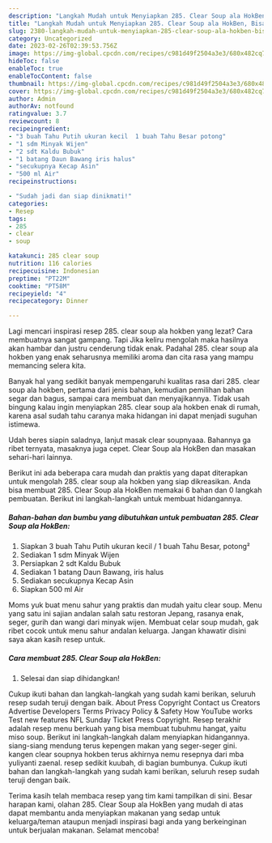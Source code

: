 ```yaml
---
description: "Langkah Mudah untuk Menyiapkan 285. Clear Soup ala HokBen, Bisa Manjain Lidah"
title: "Langkah Mudah untuk Menyiapkan 285. Clear Soup ala HokBen, Bisa Manjain Lidah"
slug: 2380-langkah-mudah-untuk-menyiapkan-285-clear-soup-ala-hokben-bisa-manjain-lidah
category: Uncategorized
date: 2023-02-26T02:39:53.756Z
image: https://img-global.cpcdn.com/recipes/c981d49f2504a3e3/680x482cq70/285-clear-soup-ala-hokben-foto-resep-utama.jpg
hideToc: false
enableToc: true
enableTocContent: false
thumbnail: https://img-global.cpcdn.com/recipes/c981d49f2504a3e3/680x482cq70/285-clear-soup-ala-hokben-foto-resep-utama.jpg
cover: https://img-global.cpcdn.com/recipes/c981d49f2504a3e3/680x482cq70/285-clear-soup-ala-hokben-foto-resep-utama.jpg
author: Admin
authorAv: notfound
ratingvalue: 3.7
reviewcount: 8
recipeingredient:
- "3 buah Tahu Putih ukuran kecil  1 buah Tahu Besar potong"
- "1 sdm Minyak Wijen"
- "2 sdt Kaldu Bubuk"
- "1 batang Daun Bawang iris halus"
- "secukupnya Kecap Asin"
- "500 ml Air"
recipeinstructions:

- "Sudah jadi dan siap dinikmati!"
categories:
- Resep
tags:
- 285
- clear
- soup

katakunci: 285 clear soup 
nutrition: 116 calories
recipecuisine: Indonesian
preptime: "PT22M"
cooktime: "PT58M"
recipeyield: "4"
recipecategory: Dinner

---
```



Lagi mencari inspirasi resep 285. clear soup ala hokben yang lezat? Cara membuatnya sangat gampang. Tapi Jika keliru mengolah maka hasilnya akan hambar dan justru cenderung tidak enak. Padahal 285. clear soup ala hokben yang enak seharusnya memiliki aroma dan cita rasa yang mampu memancing selera kita.


Banyak hal yang sedikit banyak mempengaruhi kualitas rasa dari 285. clear soup ala hokben, pertama dari jenis bahan, kemudian pemilihan bahan segar dan bagus, sampai cara membuat dan menyajikannya. Tidak usah bingung kalau ingin menyiapkan 285. clear soup ala hokben enak di rumah, karena asal sudah tahu caranya maka hidangan ini dapat menjadi suguhan istimewa.

Udah beres siapin saladnya, lanjut masak clear soupnyaaa. Bahannya ga ribet ternyata, masaknya juga cepet. Clear Soup ala HokBen dan masakan sehari-hari lainnya.


Berikut ini ada beberapa cara mudah dan praktis yang dapat diterapkan untuk mengolah 285. clear soup ala hokben yang siap dikreasikan. Anda bisa membuat 285. Clear Soup ala HokBen memakai 6 bahan dan 0 langkah pembuatan. Berikut ini langkah-langkah untuk membuat hidangannya.

<!--inarticleads1-->

##### Bahan-bahan dan bumbu yang dibutuhkan untuk pembuatan 285. Clear Soup ala HokBen:

1. Siapkan 3 buah Tahu Putih ukuran kecil / 1 buah Tahu Besar, potong²
1. Sediakan 1 sdm Minyak Wijen
1. Persiapkan 2 sdt Kaldu Bubuk
1. Sediakan 1 batang Daun Bawang, iris halus
1. Sediakan secukupnya Kecap Asin
1. Siapkan 500 ml Air


Moms yuk buat menu sahur yang praktis dan mudah yaitu clear soup. Menu yang satu ini sajian andalan salah satu restoran Jepang, rasanya enak, seger, gurih dan wangi dari minyak wijen. Membuat celar soup mudah, gak ribet cocok untuk menu sahur andalan keluarga. Jangan khawatir disini saya akan kasih resep untuk. 

<!--inarticleads2-->

##### Cara membuat 285. Clear Soup ala HokBen:


1. Selesai dan siap dihidangkan!

Cukup ikuti bahan dan langkah-langkah yang sudah kami berikan, seluruh resep sudah teruji dengan baik. About Press Copyright Contact us Creators Advertise Developers Terms Privacy Policy &amp; Safety How YouTube works Test new features NFL Sunday Ticket Press Copyright. Resep terakhir adalah resep menu berkuah yang bisa membuat tubuhmu hangat, yaitu miso soup. Berikut ini langkah-langkah dalam menyiapkan hidangannya. siang-siang mendung terus kepengen makan yang seger-seger gini. kangen clear soupnya hokben terus akhirnya nemu resepnya dari mba yuliyanti zaenal. resep sedikit kuubah, di bagian bumbunya. Cukup ikuti bahan dan langkah-langkah yang sudah kami berikan, seluruh resep sudah teruji dengan baik. 

Terima kasih telah membaca resep yang tim kami tampilkan di sini. Besar harapan kami, olahan 285. Clear Soup ala HokBen yang mudah di atas dapat membantu anda menyiapkan makanan yang sedap untuk keluarga/teman ataupun menjadi inspirasi bagi anda yang berkeinginan untuk berjualan makanan. Selamat mencoba!

